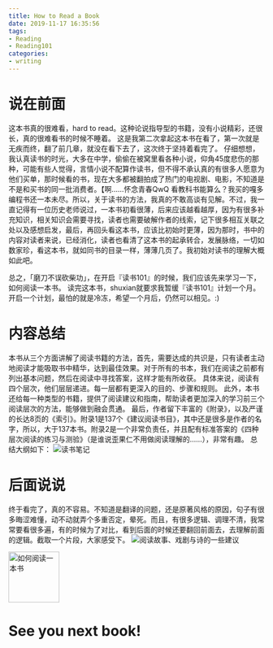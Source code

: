 ```yaml
---
title: How to Read a Book
date: 2019-11-17 16:35:56
tags:
- Reading
- Reading101
categories:
- writing
---
```


# 说在前面
这本书真的很难看，hard to read。这种论说指导型的书籍，没有小说精彩，还很长，真的很难看书的时候不睡着。
这是我第二次拿起这本书在看了，第一次就是无疾而终，翻了前几章，就没在看下去了，这次终于坚持着看完了。
仔细想想，我认真读书的时光，大多在中学，偷偷在被窝里看各种小说，仰角45度悲伤的那种，可能有些人觉得，言情小说不配算作读书，但不得不承认真的有很多人愿意为他们买单，那时候看的书，现在大多都被翻拍成了热门的电视剧、电影，不知道是不是和买书的同一批消费者。【啊……怀念青春QwQ
看教科书能算么？我买的嘎多编程书还一本未尽。所以，关于读书的方法，我真的不敢高谈有见解。不过，我一直记得有一位历史老师说过，一本书初看很薄，后来应该越看越厚，因为有很多补充知识，相关知识会需要寻找，读者也需要破解作者的线索，记下很多相互关联之处以及感想启发，最后，再回头看这本书，应该比初始时更薄，因为那时，书中的内容对读者来说，已经消化，读者也看清了这本书的起承转合，发展脉络，一切如数家珍，看这本书，就如同书的目录一样，薄薄几页了。我初始对读书的理解大概如此吧。

总之，「磨刀不误砍柴功」，在开启『读书101』的时候，我们应该先来学习一下，如何阅读一本书。
读完这本书，shuxian就要求我暂缓『读书101』计划一个月。开启一个计划，最怕的就是冷冻，希望一个月后，仍然可以相见。:)

# 内容总结
本书从三个方面讲解了阅读书籍的方法，首先，需要达成的共识是，只有读者主动地阅读才能吸取书中精华，达到最佳效果。对于所有的书本，我们在阅读之前都有列出基本问题，然后在阅读中寻找答案，这样才能有所收获。
具体来说，阅读有四个层次，他们层层递进。每一层都有更深入的目的、步骤和规则。
此外，本书还给每一种类型的书籍，提供了阅读建议和指南，帮助读者更加深入的学习前三个阅读层次的方法，能够做到融会贯通。
最后，作者留下丰富的《附录》，以及严谨的长达8页的《索引》。附录1是137个《建议阅读书目》，其中还是很多是作者的名字，所以，大于137本书。附录2是一个非常负责任，并且配有标准答案的《四种层次阅读的练习与测验》（是谁说歪果仁不用做阅读理解的……），非常有趣。
总结大纲如下：
![读书笔记](../../../../../pics/reading/htrab/how2read1book-mind-map.png)

# 后面说说
终于看完了，真的不容易。不知道是翻译的问题，还是原著风格的原因，句子有很多晦涩难懂，动不动就弄个多重否定，晕死。而且，有很多逻辑、调理不清，我常常要看很多遍，有的时候为了对比，看到后面的时候还要翻回前面去，去理解前面的逻辑。截取一个片段，大家感受下。
![阅读故事、戏剧与诗的一些建议](../../../../../pics/reading/htrab/how2read1book-lyric-poetry.jpg)

<img src="../../../../../pics/reading/htrab/how2read1book.jpg" alt="如何阅读一本书" width="100">

# See you next book!